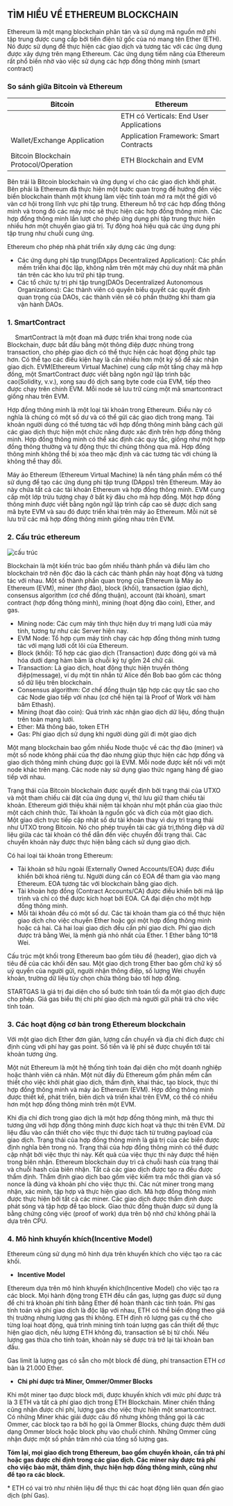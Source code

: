 ## **TÌM HIỂU VỀ ETHEREUM BLOCKCHAIN**

Ethereum là một mạng blockchain phân tán và sử dụng mã nguồn mở phi tập trung được cung cấp bởi tiền điện tử gốc của nó mang tên Ether (ETH). Nó được sử dụng để thực hiện các giao dịch và tương tác với các ứng dụng được xây dựng trên mạng Ethereum. Các ứng dụng tiềm năng của Ethereum rất phổ biến nhờ vào việc sử dụng các hợp đồng thông minh (smart contract)

### **So sánh giữa Bitcoin và Ethereum**

|**Bitcoin**|**Ethereum**|
| ------ | ------ |
|<p></p><p></p>|ETH có Verticals: End User Applications|
|Wallet/Exchange Application|Application Framework: Smart Contracts|
|Bitcoin Blockchain Protocol/Operation |ETH Blockchain and EVM|

Bên trái là Bitcoin blockchain và ứng dụng ví cho các giao dịch khởi phát. Bên phải là Ethereum đã thực hiện một bước quan trọng để hướng đến việc biến blockchain thành một khung làm việc tính toán mở ra một thế giới vô vàn cơ hội trong lĩnh vực phi tập trung. Ethereum hỗ trợ các hợp đồng thông minh và trong đó các máy móc sẽ thực hiện các hợp đồng thông minh. Các hợp đồng thông minh lần lượt cho phép ứng dụng phi tập trung thực hiện nhiều hơn một chuyển giao giá trị. Tự động hoá hiệu quả các ứng dụng phi tập trung như chuỗi cung ứng.

Ethereum cho phép nhà phát triển xây dựng các ứng dụng:

- Các ứng dụng phi tập trung(DApps Decentralized Application): Các phần mềm triển khai độc lập, không nằm trên một máy chủ duy nhất mà phân tán trên các kho lưu trữ phi tập trung.
- Các tổ chức tự trị phi tập trung(DAOs Decentralized Autonomous Organizations): Các thành viên có quyền biểu quyết các quyết định quan trọng của DAOs, các thành viên sẽ có phần thưởng khi tham gia vận hành DAOs.

### **1. SmartContract** 

&emsp; SmartContract là một đoạn mã được triển khai trong node của Blockchain, được bắt đầu bằng một thông điệp được nhúng trong transaction, cho phép giao dịch có thể thực hiện các hoạt động phức tạp hơn. Có thể tạo các điều kiện hay là cần nhiều hơn một ký số để xác nhận giao dịch. EVM(Ethereum Virtual Machine) cung cấp một tầng chạy mã hợp đồng, một SmartContract được viết bằng ngôn ngữ lập trình bậc cao(Solidity, v.v.), xong sau đó dịch sang byte code của EVM, tiếp theo được chạy trên chính EVM. Mỗi node sẽ lưu trữ cùng một mã smartcontract giống nhau trên EVM.

Hợp đồng thông minh là một loại tài khoản trong Ethereum. Điều này có nghĩa là chúng có một số dư và có thể gửi các giao dịch trong mạng. Tài khoản người dùng có thể tương tác với hợp đồng thông minh bằng cách gửi các giao dịch thực hiện một chức năng được xác định trên hợp đồng thông minh. Hợp đồng thông minh có thể xác định các quy tắc, giống như một hợp đồng thông thường và tự động thực thi chúng thông qua mã. Hợp đồng thông minh không thể bị xóa theo mặc định và các tương tác với chúng là không thể thay đổi.

Máy ảo Ethereum (Ethereum Virtual Machine) là nền tảng phần mềm có thể sử dụng để tạo các ứng dụng phi tập trung (DApps) trên Ethereum. Máy ảo này chứa tất cả các tài khoản Ethereum và hợp đồng thông minh. EVM cung cấp một lớp trừu tượng chạy ở bất kỳ đâu cho mã hợp đồng. Một hợp đồng thông minh được viết bằng ngôn ngữ lập trình cấp cao sẽ được dịch sang mã byte EVM và sau đó được triển khai trên máy ảo Ethereum. Mỗi nút sẽ lưu trữ các mã hợp đồng thông minh giống nhau trên EVM.

### **2. Cấu trúc ethereum**

![cấu trúc](https://coin68.com/wp-content/uploads/2018/09/cau-truc-blockchain-cua-ethereum-1536x652.png)

Blockchain là một kiến ​​trúc bao gồm nhiều thành phần và điều làm cho blockchain trở nên độc đáo là cách các thành phần này hoạt động và tương tác với nhau. Một số thành phần quan trọng của Ethereum là Máy ảo Ethereum (EVM), miner (thợ đào), block (khối), transaction (giao dịch), consensus algorithm (cơ chế đồng thuận), account (tài khoản), smart contract (hợp đồng thông minh), mining (hoạt động đào coin), Ether, and gas.

- Mining node: Các cụm máy tính thực hiện duy trì mạng lưới của máy tính, tương tự như các Server hiện nay.
- EVM Node: Tổ hợp cụm máy tính chạy các hợp đồng thông minh tương tác với mạng lưới cốt lõi của Ethereum.
- Block (khối): Tổ hợp các giao dịch (Transaction) được đóng gói và mã hóa dưới dạng hàm băm là chuỗi ký tự gồm 24 chữ cái.
- Transaction: Là giao dịch, hoạt động thực hiện truyền thông điệp(message), ví dụ một tin nhắn từ Alice đến Bob bao gồm các thông số dữ liệu trên blockchain.
- Consensus algorithm: Cơ chế đồng thuận tập hợp các quy tắc sao cho các Node giao tiếp với nhau (cơ chế hiện tại là Proof of Work với hàm băm Ethash).
- Mining (hoạt đào coin): Quá trình xác nhận giao dịch dữ liệu, đồng thuận trên toàn mạng lưới.
- Ether: Mã thông báo, token ETH
- Gas: Phí giao dịch sử dụng khi người dùng gửi đi một giao dịch

Một mạng blockchain bao gồm nhiều Node thuộc về các thợ đào (miner) và một số node không phải của thợ đào nhưng giúp thực hiện các hợp đồng và giao dịch thông minh chúng được gọi là EVM. Mỗi node được kết nối với một node khác trên mạng. Các node này sử dụng giao thức ngang hàng để giao tiếp với nhau.

Trạng thái của Bitcoin blockchain được quyết định bởi trạng thái của UTXO và một tham chiếu cài đặt của ứng dụng ví, thứ lưu giữ tham chiếu tài khoản. Ethereum giới thiệu khái niệm tài khoản như một phần của giao thức một cách chính thức. Tài khoản là nguồn gốc và đích của một giao dịch. Một giao dịch trực tiếp cập nhật số dư tài khoản thay vì duy trì trạng thái như UTXO trong Bitcoin. Nó cho phép truyền tải các giá trị,thông điệp và dữ liệu giữa các tài khoản có thể dẫn đến việc chuyển đổi trạng thái. Các chuyển khoản này được thực hiện bằng cách sử dụng giao dịch.

Có hai loại tài khoản trong Ethereum:

- Tài khoản sở hữu ngoài (Externally Owned Accounts/EOA) được điều khiển bởi khoá riêng tư. Người dùng cần có EOA để tham gia vào mạng Ethereum. EOA tương tác với blockchain bằng giao dịch.
- Tài khoản hợp đồng (Contract Accounts/CA) được điều khiển bởi mã lập trình và chỉ có thể được kích hoạt bởi EOA. CA đại diện cho một hợp đồng thông minh.
- Mỗi tài khoản đều có một số dư. Các tài khoản tham gia có thể thực hiện giao dịch cho việc chuyển Ether hoặc gọi một hợp đồng thông minh hoặc cả hai. Cả hai loại giao dịch đều cần phí giao dịch. Phí giao dịch được trả bằng Wei, là mệnh giá nhỏ nhất của Ether. 1 Ether bằng 10^18 Wei.

Cấu trúc một khối trong Ethereum bao gồm tiêu đề (header), giao dịch và tiêu đề của các khối đến sau. Một giao dịch trong Ether bao gồm chữ ký số uỷ quyền của người gửi, người nhận thông điệp, số lượng Wei chuyển khoản, trường dữ liệu tùy chọn chứa thông báo tới hợp đồng.

STARTGAS là giá trị đại diện cho số bước tính toán tối đa một giao dịch được cho phép. Giá gas biểu thị chi phí giao dịch mà người gửi phải trả cho việc tính toán.

### **3. Các hoạt động cơ bản trong Ethereum blockchain**

Với một giao dịch Ether đơn giản, lượng cần chuyển và địa chỉ đích được chỉ định cùng với phí hay gas point. Số tiền và lệ phí sẽ được chuyển tới tài khoản tương ứng.

Một nút Ethereum là một hệ thống tính toán đại diện cho một doanh nghiệp hoặc thành viên cá nhân. Một nút đầy đủ Ethereum gồm phần mềm cần thiết cho việc khởi phát giao dịch, thẩm định, khai thác, tạo block, thực thi hợp đồng thông minh và máy ảo Ethereum (EVM). Hợp đồng thông minh được thiết kế, phát triển, biên dịch và triển khai trên EVM, có thể có nhiều hơn một hợp đồng thông minh trên một EVM.

Khi địa chỉ đích trong giao dịch là một hợp đồng thông minh, mã thực thi tương ứng với hợp đồng thông minh được kích hoạt và thực thi trên EVM. Dữ liệu đầu vào cần thiết cho việc thực thi được tách từ trường payload của giao dịch. Trạng thái của hợp đồng thông minh là giá trị của các biến được định nghĩa bên trong nó. Trạng thái của hợp đồng thông minh có thể được cập nhật bởi việc thực thi này. Kết quả của việc thực thi này được thể hiện trong biên nhận. Ethereum blockchain duy trì cả chuỗi hash của trạng thái và chuỗi hash của biên nhận. Tất cả các giao dịch được tạo ra đều được thẩm định. Thẩm định giao dịch bao gồm việc kiểm tra mốc thời gian và số nonce là đúng và khoản phí cho việc thực thi. Các nút miner trong mạng nhận, xác minh, tập hợp và thực hiện giao dịch. Mã hợp đồng thông minh được thực hiện bởi tất cả các miner. Các giao dịch được thẩm định được phát sóng và tập hợp để tạo block. Giao thức đồng thuận được sử dụng là bằng chứng công việc (proof of work) dựa trên bộ nhớ chứ không phải là dựa trên CPU.

### **4. Mô hình khuyến khích(Incentive Model)**

Ethereum cũng sử dụng mô hình dựa trên khuyến khích cho việc tạo ra các khối.

- **Incentive Model** 

Ethereum dựa trên mô hình khuyến khích(Incentive Model) cho việc tạo ra các block. Mọi hành động trong ETH đều cần gas, lượng gas được sử dụng để chi trả khoản phí tính bằng Ether để hoàn thành các tính toán. Phí gas tính toán và phí giao dịch là độc lập với nhau, ETH có thể biến động theo giá thị trường nhưng lượng gas thì không. ETH định rõ lượng gas cụ thể cho từng loại hoạt động, quá trình mining tính toán lượng gas cần thiết để thực hiện giao dịch, nếu lượng ETH không đủ, transaction sẽ bị từ chối. Nếu lượng gas thừa cho tính toán, khoản này sẽ được trả trở lại tài khoản ban đầu.

Gas limit là lượng gas có sẵn cho một block để dùng, phí transaction ETH cơ bản là 21.000 Ether.

- **Chi phí được trả Miner, Ommer/Ommer Blocks**

Khi một miner tạo được block mới, được khuyến khích với mức phí được trả là 3 ETH và tất cả phí giao dịch trong ETH Blockchain. Miner chiến thắng cũng nhận được chi phí, lượng gas cho việc thực hiện một smartcontract. Có những Miner khác giải được câu đố nhưng không thắng gọi là các Ommer, các block tạo ra bởi họ gọi là Ommer Blocks, chúng được thêm dưới dạng Ommer block hoặc block phụ vào chuỗi chính. Những Ommer cũng nhận được một số phần trăm nhỏ của tổng số lượng gas.

**Tóm lại, mọi giao dịch trong Ethereum, bao gồm chuyển khoản, cần trả phí hoặc gas được chỉ định trong các giao dịch. Các miner này được trả phí cho việc bảo mật, thẩm định, thực hiện hợp đồng thông minh, cũng như để tạo ra các block.**


\* ETH có vai trò như nhiên liệu để thực thi các hoạt động liên quan đến giao dịch (phí Gas).






